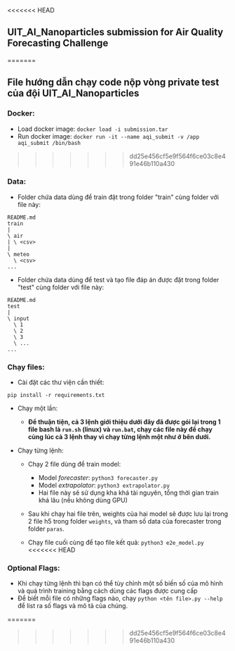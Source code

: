 <<<<<<< HEAD
## UIT_AI_Nanoparticles submission for Air Quality Forecasting Challenge
=======
## File hướng dẫn chạy code nộp vòng private test của đội UIT_AI_Nanoparticles

### Docker:

- Load docker image: `docker load -i submission.tar`
- Run docker image: `docker run -it --name aqi_submit -v /app aqi_submit /bin/bash`
>>>>>>> dd25e456cf5e9f564f6ce03c8e491e46b110a430

### Data:
- Folder chứa data dùng để train đặt trong folder "train" cùng folder với file này:
```
README.md
train
|
\ air
| \ <csv>
|
\ meteo
  \ <csv>
...
```

- Folder chứa data dùng để test và tạo file đáp án được đặt trong folder "test" cùng folder với file này:
```
README.md
test
|
\ input
  \ 1
  \ 2
  \ 3
  \ ...
...
```

### Chạy files:
- Cài đặt các thư viện cần thiết:
```
pip install -r requirements.txt
```

- Chạy một lần:
    + __Để thuận tiện, cả 3 lệnh giới thiệu dưới đây đã được gói lại trong 1 file bash là `run.sh` (linux) và `run.bat`, chạy các file này để chạy cùng lúc cả 3 lệnh thay vì chạy từng lệnh một như ở bên dưới.__

- Chạy từng lệnh:
    - Chạy 2 file dùng để train model:
        + Model _forecaster_: `python3 forecaster.py`
        + Model _extrapolator_: `python3 extrapolator.py`
        + Hai file này sẽ sử dụng kha khá tài nguyên, tổng thời gian train khá lâu (nếu không dùng GPU)

    - Sau khi chạy hai file trên, weights của hai model sẽ được lưu lại trong 2 file h5 trong folder `weights`, và tham số data của forecaster trong folder `paras`.

    - Chạy file cuối cùng để tạo file kết quả: `python3 e2e_model.py`
<<<<<<< HEAD
    
 ### Optional Flags:
 - Khi chạy từng lệnh thì bạn có thể tùy chỉnh một số biến số của mô hình và quá trình training bằng cách dùng các flags được cung cấp
 - Để biết mỗi file có những flags nào, chạy `python <tên file>.py --help` để list ra số flags và mô tả của chúng.
 
 
=======
>>>>>>> dd25e456cf5e9f564f6ce03c8e491e46b110a430
